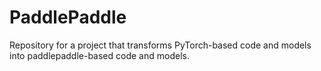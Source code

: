 # PaddlePaddle
Repository for a project that transforms PyTorch-based code and models into paddlepaddle-based code and models.
